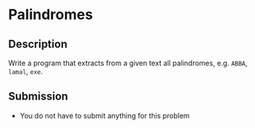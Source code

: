 # Palindromes

## Description
Write a program that extracts from a given text all palindromes, e.g. `ABBA`, `lamal`, `exe`.

## Submission
- You do not have to submit anything for this problem